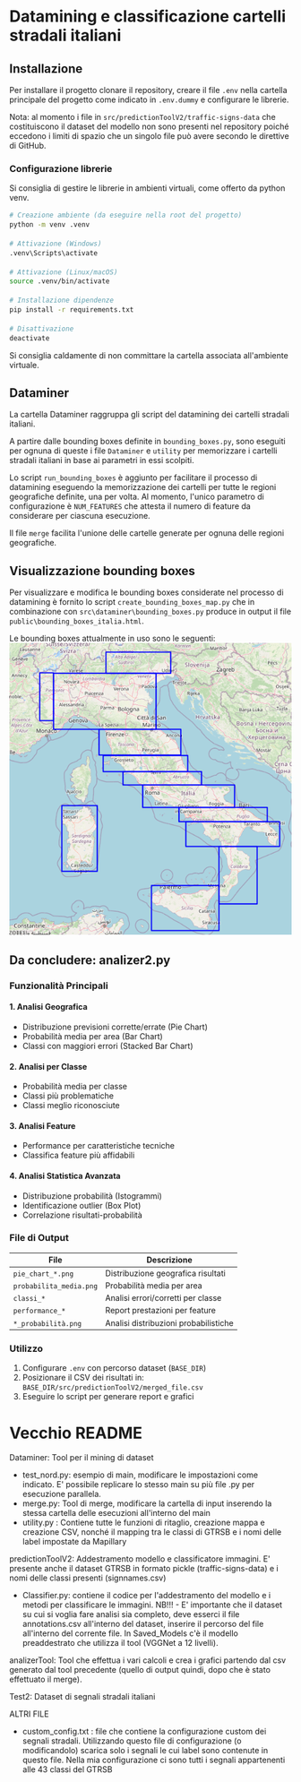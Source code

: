 # Datamining e classificazione cartelli stradali italiani
## Installazione
Per installare il progetto clonare il repository, creare il file `.env` nella cartella principale del progetto come indicato in `.env.dummy` e configurare le librerie.

Nota: al momento i file in `src/predictionToolV2/traffic-signs-data` che costituiscono il dataset del modello non sono presenti nel repository poiché eccedono i limiti di spazio che un singolo file può avere secondo le direttive di GitHub. 
 
### Configurazione librerie
Si consiglia di gestire le librerie in ambienti virtuali, come offerto da python venv.
```bash
# Creazione ambiente (da eseguire nella root del progetto)
python -m venv .venv

# Attivazione (Windows)
.venv\Scripts\activate

# Attivazione (Linux/macOS)
source .venv/bin/activate

# Installazione dipendenze
pip install -r requirements.txt

# Disattivazione
deactivate
```
Si consiglia caldamente di non committare la cartella associata all'ambiente virtuale.

## Dataminer
La cartella Dataminer raggruppa gli script del datamining dei cartelli stradali italiani.

A partire dalle bounding boxes definite in `bounding_boxes.py`, sono eseguiti per ognuna di queste i file `Dataminer` e `utility` per memorizzare i cartelli stradali italiani in base ai parametri in essi scolpiti. 

Lo script `run_bounding_boxes` è aggiunto per facilitare il processo di datamining eseguendo la memorizzazione dei cartelli per tutte le regioni geografiche definite, una per volta. Al momento, l'unico parametro di configurazione è `NUM_FEATURES` che attesta il numero di feature da considerare per ciascuna esecuzione.

Il file `merge` facilita l'unione delle cartelle generate per ognuna delle regioni geografiche.

## Visualizzazione bounding boxes
Per visualizzare e modifica le bounding boxes considerate nel processo di datamining è fornito lo script `create_bounding_boxes_map.py` che in combinazione con `src\dataminer\bounding_boxes.py` produce in output il file `public\bounding_boxes_italia.html`.

Le bounding boxes attualmente in uso sono le seguenti:
![Bounding Boxes italiane](public/bounding_boxes_italia.png "Bounding Boxes italiane")


## Da concludere: analizer2.py
### Funzionalità Principali

#### 1. **Analisi Geografica**
- Distribuzione previsioni corrette/errate (Pie Chart)
- Probabilità media per area (Bar Chart)
- Classi con maggiori errori (Stacked Bar Chart)

#### 2. **Analisi per Classe**
- Probabilità media per classe
- Classi più problematiche
- Classi meglio riconosciute

#### 3. **Analisi Feature**
- Performance per caratteristiche tecniche
- Classifica feature più affidabili

#### 4. **Analisi Statistica Avanzata**
- Distribuzione probabilità (Istogrammi)
- Identificazione outlier (Box Plot)
- Correlazione risultati-probabilità

### File di Output
| File | Descrizione |
|------|-------------|
| `pie_chart_*.png` | Distribuzione geografica risultati |
| `probabilita_media.png` | Probabilità media per area |
| `classi_*` | Analisi errori/corretti per classe |
| `performance_*` | Report prestazioni per feature |
| `*_probabilità.png` | Analisi distribuzioni probabilistiche |

### Utilizzo
1. Configurare `.env` con percorso dataset (`BASE_DIR`)
2. Posizionare il CSV dei risultati in:  
   `BASE_DIR/src/predictionToolV2/merged_file.csv`
3. Eseguire lo script per generare report e grafici

# Vecchio README
Dataminer: Tool per il mining di dataset
- test_nord.py: esempio di main, modificare le impostazioni come indicato. E' possibile replicare lo stesso main su più file .py per esecuzione parallela.
- merge.py: Tool di merge, modificare la cartella di input inserendo la stessa cartella delle esecuzioni all'interno del main
- utility.py : Contiene tutte le funzioni di ritaglio, creazione mappa e creazione CSV, nonché il mapping tra le classi di GTRSB e i nomi delle label impostate da Mapillary

predictionToolV2: Addestramento modello e classificatore immagini. E' presente anche il dataset GTRSB in formato pickle (traffic-signs-data) e i nomi delle classi presenti (signnames.csv)
- Classifier.py: contiene il codice per l'addestramento del modello e i metodi per classificare le immagini.
NB!!! - E' importante che il dataset su cui si voglia fare analisi sia completo, deve esserci il file annotations.csv all'interno del dataset, inserire il percorso del file all'interno del corrente file.
In Saved_Models c'è il modello preaddestrato che utilizza il tool (VGGNet a 12 livelli).

analizerTool: Tool che effettua i vari calcoli e crea i grafici partendo dal csv generato dal tool precedente (quello di output quindi, dopo che è stato effettuato il merge).

Test2: Dataset di segnali stradali italiani

ALTRI FILE
- custom_config.txt : file che contiene la configurazione custom dei segnali stradali. Utilizzando questo file di configurazione (o modificandolo) scarica solo i segnali le cui label sono contenute in questo file. Nella mia configurazione ci sono tutti i segnali appartenenti alle 43 classi del GTRSB
